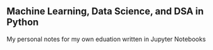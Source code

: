 ## Machine Learning, Data Science, and DSA in Python 
My personal notes for my own eduation written in Jupyter Notebooks 
